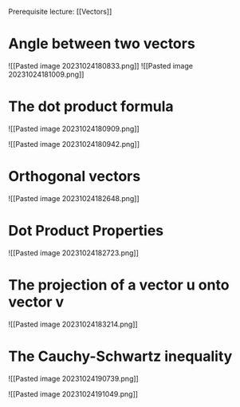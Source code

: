 
Prerequisite lecture: [[Vectors]]

# Angle between two vectors

![[Pasted image 20231024180833.png]]
	![[Pasted image 20231024181009.png]]
# The dot product formula

![[Pasted image 20231024180909.png]]

![[Pasted image 20231024180942.png]]

# Orthogonal vectors

![[Pasted image 20231024182648.png]]

# Dot Product Properties

![[Pasted image 20231024182723.png]]

# The projection of a vector u onto vector v

![[Pasted image 20231024183214.png]]

# The Cauchy-Schwartz inequality

![[Pasted image 20231024190739.png]]

![[Pasted image 20231024191049.png]]